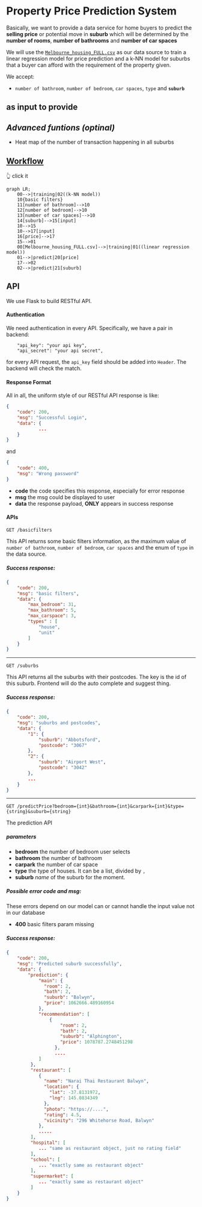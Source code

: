 # Property Price Prediction System
Basically, we want to provide a data service for home buyers to predict the **selling price** or potential move in **suburb** which will be determined by the **number of rooms**, **number of bathrooms** and **number of car spaces**

We will use the [`Melbourne_housing_FULL.csv`](https://www.kaggle.com/anthonypino/melbourne-housing-market#Melbourne_housing_FULL.csv) as our data source to train a linear regression model for price prediction and a k-NN model for suburbs that a buyer can afford with the requirement of the property given.

We accept:
- `number of bathroom`, `number of bedroom`, `car spaces`, `type` and **`suburb`**

as input to provide
- 

## *Advanced funtions (optinal)*
- Heat map of the number of transaction happening in all suburbs

## [Workflow](https://mermaidjs.github.io/mermaid-live-editor/#/view/eyJjb2RlIjoiZ3JhcGggTFI7XG4gICAgMDAtLT58dHJhaW5pbmd8MDIoKGstTk4gbW9kZWwpKVxuICAgIDEwe2Jhc2ljIGZpbHRlcnN9XG4gICAgMTFbbnVtYmVyIG9mIGJhdGhyb29tXS0tPjEwXG4gICAgMTJbbnVtYmVyIG9mIGJlZHJvb21dLS0-MTBcbiAgICAxM1tudW1iZXIgb2YgY2FyIHNwYWNlc10tLT4xMFxuICAgIDE0W3N1YnVyYl0tLT4xNVtpbnB1dF1cbiAgICAxMC0tPjE1XG4gICAgMTAtLT4xN1tpbnB1dF1cbiAgICAxNltwcmljZV0tLT4xN1xuICAgIDE1LS0-MDFcbiAgICAwMFtNZWxib3VybmVfaG91c2luZ19GVUxMLmNzdl0tLT58dHJhaW5pbmd8MDEoKGxpbmVhciByZWdyZXNzaW9uIG1vZGVsKSlcbiAgICAwMS0tPnxwcmVkaWN0fDIwW3ByaWNlXVxuICAgIDE3LS0-MDJcbiAgICAwMi0tPnxwcmVkaWN0fDIxW3N1YnVyYl0iLCJtZXJtYWlkIjp7InRoZW1lIjoiZGVmYXVsdCJ9fQ)
👆 click it
```mermaid
graph LR;
    00-->|training|02((k-NN model))
    10{basic filters}
    11[number of bathroom]-->10
    12[number of bedroom]-->10
    13[number of car spaces]-->10
    14[suburb]-->15[input]
    10-->15
    10-->17[input]
    16[price]-->17
    15-->01
    00[Melbourne_housing_FULL.csv]-->|training|01((linear regression model))
    01-->|predict|20[price]
    17-->02
    02-->|predict|21[suburb]
```

## API
We use Flask to build RESTful API.
#### Authentication
We need authentication in every API. Specifically, we have a pair in backend:
```
    "api_key": "your api key",
    "api_secret": "your api secret",
```
for every API request, the `api_key` field should be added into `Header`. The backend will check the match.
#### Response Format
All in all, the uniform style of our RESTful API response is like:
```json
{
    "code": 200,
    "msg": "Successful Login",
    "data": {
            ...
    }
}
```
and
```json
{
    "code": 400,
    "msg": "Wrong password"
}
```
- **code** the code specifies this response, especially for error response
- **msg** the msg could be displayed to user
- **data** the response payload, **ONLY** appears in success response

#### APIs
```http
GET /basicfilters
```
This API returns some basic filters information, as the maximum value of `number of bathroom`, `number of bedroom`, `car spaces` and the enum of `type` in the data source.

##### Success response:
```json
{
    "code": 200,
    "msg": "basic filters",
    "data": {
        "max_bedroom": 31,
        "max_bathroom": 5,
        "max_carspace": 3,
        "types" : [
            "house",
            "unit"
        ]
    }
}
```
---
```http
GET /suburbs
```
This API returns all the suburbs with their postcodes. The key is the id of this suburb. Frontend will do the auto complete and suggest thing.

##### Success response:
```json
{
    "code": 200,
    "msg": "suburbs and postcodes",
    "data": {
        "1": {
            "suburb": "Abbotsford",
            "postcode": "3067"
        },
        "2": {
            "suburb": "Airport West",
            "postcode": "3042"
        },
        ...
    }
}
```
---
```http
GET /predictPrice?bedroom={int}&bathroom={int}&carpark={int}&type={string}&suburb={string}
```
The prediction API
##### parameters
- **bedroom** the number of bedroom user selects
- **bathroom** the number of bathroom
- **carpark** the number of car space
- **type** the type of houses. It can be a list, divided by `,`
- **suburb** *name* of the suburb for the moment.

##### Possible error code and msg:
These errors depend on our model can or cannot handle the input value not in our database
- **400** basic filters param missing

##### Success response:
```json
{
    "code": 200,
    "msg": "Predicted suburb successfully",
    "data": {
        "prediction": {
            "main": {
              "room": 2,
              "bath": 2,
              "suburb": "Balwyn",
              "price": 1062666.489160954
            },
            "recommendation": [
                {
                    "room": 2,
                    "bath": 2,
                    "suburb": "Alphington",
                    "price": 1078787.2748451298
                  },
                  ....
            ]
         },
         "restaurant": [
            {
              "name": "Narai Thai Restaurant Balwyn",
              "location": {
                "lat": -37.8131972,
                "lng": 145.0834349
              },
              "photo": "https://....",
              "rating": 4.5,
              "vicinity": "296 Whitehorse Road, Balwyn"
            },
            .....
         ],
         "hospital": [
            ... "same as restaurant object, just no rating field"
         ],
         "school": [
            ... "exactly same as restaurant object"
         ],
         "supermarket": [
            ... "exactly same as restaurant object"
         ]
    }
}
```

